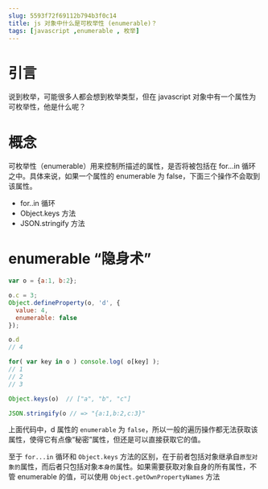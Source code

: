 ```yaml
---
slug: 5593f72f69112b794b3f0c14
title: js 对象中什么是可枚举性 (enumerable)？
tags: [javascript ,enumerable , 枚举]
---
```


# 引言
说到枚举，可能很多人都会想到枚举类型，但在 javascript 对象中有一个属性为可枚举性，他是什么呢？

# 概念
可枚举性（enumerable）用来控制所描述的属性，是否将被包括在 for...in 循环之中。具体来说，如果一个属性的 enumerable 为 false，下面三个操作不会取到该属性。
* for..in 循环
* Object.keys 方法
* JSON.stringify 方法

# enumerable “隐身术”
```javascript
var o = {a:1, b:2};

o.c = 3;
Object.defineProperty(o, 'd', {
  value: 4,
  enumerable: false
});

o.d
// 4

for( var key in o ) console.log( o[key] ); 
// 1
// 2
// 3

Object.keys(o)  // ["a", "b", "c"]

JSON.stringify(o // => "{a:1,b:2,c:3}"
```

上面代码中，d 属性的 `enumerable` 为 `false`，所以一般的遍历操作都无法获取该属性，使得它有点像“秘密”属性，但还是可以直接获取它的值。

至于 `for...in` 循环和 `Object.keys` 方法的区别，在于前者包括对象继承自`原型对象的`属性，而后者只包括对象`本身的`属性。如果需要获取对象自身的所有属性，不管 enumerable 的值，可以使用 `Object.getOwnPropertyNames` 方法

